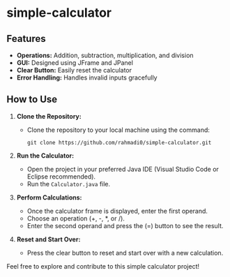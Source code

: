 # simple-calculator

## Features 
- **Operations:** Addition, subtraction, multiplication, and division
- **GUI:** Designed using JFrame and JPanel
- **Clear Button:** Easily reset the calculator
- **Error Handling:** Handles invalid inputs gracefully

## How to Use
1. **Clone the Repository:**
   - Clone the repository to your local machine using the command: 
     ```
     git clone https://github.com/rahmadi0/simple-calculator.git
     ```

2. **Run the Calculator:**
   - Open the project in your preferred Java IDE (Visual Studio Code or Eclipse recommended).
   - Run the `Calculator.java` file.

3. **Perform Calculations:**
   - Once the calculator frame is displayed, enter the first operand.
   - Choose an operation (+, -, *, or /).
   - Enter the second operand and press the (=) button to see the result.

4. **Reset and Start Over:**
   - Press the clear button to reset and start over with a new calculation.

Feel free to explore and contribute to this simple calculator project!

